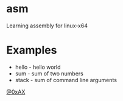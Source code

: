asm
==============

Learning assembly for linux-x64

Examples
==============

  * hello - hello world
  * sum   - sum of two numbers
  * stack - sum of command line arguments

[@0xAX](https://twitter.com/0xAX)
